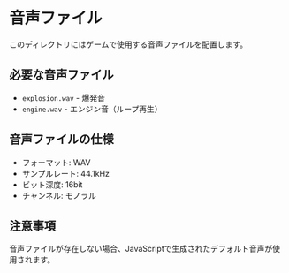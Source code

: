 # 音声ファイル

このディレクトリにはゲームで使用する音声ファイルを配置します。

## 必要な音声ファイル

- `explosion.wav` - 爆発音
- `engine.wav` - エンジン音（ループ再生）

## 音声ファイルの仕様

- フォーマット: WAV
- サンプルレート: 44.1kHz
- ビット深度: 16bit
- チャンネル: モノラル

## 注意事項

音声ファイルが存在しない場合、JavaScriptで生成されたデフォルト音声が使用されます。
